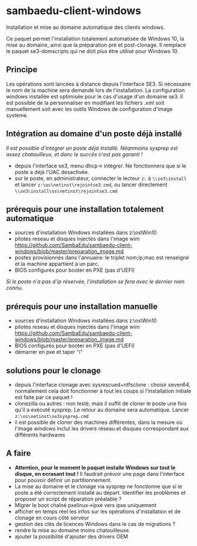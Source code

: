 # sambaedu-client-windows
Installation et mise au domaine automatique des clients windows.

Ce paquet permet l'installation totalement automatisée de Windows 10, la mise au domaine, ainsi que la préparation pré et post-clonage. Il remplace le paquet se3-domscripts qui ne doit plus être utilisé pour Windows 10.

## Principe
Les opérations sont lancées à distance depuis l'interface SE3. Si nécessaire le nom de la machine sera demandé lors de l'installation.
La configuration windows installée est optimisée pour le cas d'usage d'un domaine se3. Il est possible de la personnaliser en modifiant les fichiers .xml soit manuellement soit avec les outils Windows de configuration d'image système.

## Intégration au domaine d'un poste déjà installé
*Il est possible d'intégrer un poste déjà installé. Néanmoins sysprep est assez chatouilleux, et donc le succès n'est pas garanti !*
- depuis l'interface se3, menu dhcp-> intégrer. Ne fonctionnera que si le poste a déjà l'UAC desactivée.
- sur le poste, en administrateur, connecter le lecteur `z:` à `\\se3\install` et lancer  `z:\os\netinst\rejointse3.cmd`, ou lancer directement `\\se3\install\os\netinst\rejointse3.cmd`

## prérequis pour une installation totalement automatique
- sources d'installation Windows installées dans z:\os\Win10
- pilotes reseau et disques injectés dans l'image wim https://github.com/SambaEdu/sambaedu-client-windows/blob/master/preparation_image.md
- postes provisionnés dans l'annuaire:  le triplet nom;ip;mac est renseigné et la machine appartient à un parc.
- BIOS configurés pour booter en PXE (pas d'UEFI)

*Si le poste n'a pas d'ip réservée, l'installation se fera avec le dernier nom connu.*
## prérequis pour une installation manuelle

- sources d'installation Windows installées dans z:\os\Win10
- pilotes reseau et disques injectés dans l'image wim  https://github.com/SambaEdu/sambaedu-client-windows/blob/master/preparation_image.md
- BIOS configurés pour booter en PXE (pas d'UEFI)
- démarrer en pxe et taper "i"



## solutions pour le clonage
- depuis l'interface clonage avec sysrescued+ntfsclone : choisir seven64, normalement cela doit fonctionner à tout les coups si l'installation initiale est faite par  ce paquet !
- clonezilla ou autres : non testé, mais il suffit de cloner le poste une fois qu'il a exécuté sysprep. Le retour au domaine sera automatique. Lancer `z:\os\netinst\se3sysprep.cmd` 
- il est possible de cloner des machines différentes, dans la mesure où l'image windows inclut les drivers réseau et disques correspondant aux différents hardwares

## A faire

- **Attention, pour le moment le paquet installe Windows sur tout le disque, en ecrasant tout !** Il faudrait prévoir une page dans l'interface pour pouvoir définir un partitionnement.
- La mise au domaine et le clonage via sysprep ne fonctionne que si le poste a été correctement installé au départ. Identifier les problèmes et proposer un script de réparation préalable ?
- Migrer le boot chaîné pxelinux->ipxe vers ipxe uniquement
- afficher en temps réel les infos sur les opérations d'installation et  de clonage en cours côté serveur
- gestion des clés de licences Windows dans le cas de migrations ?
- rendre la mise au domaine moins chatouilleuse.
- ajouter la possibilité d'ajouter des drivers OEM


